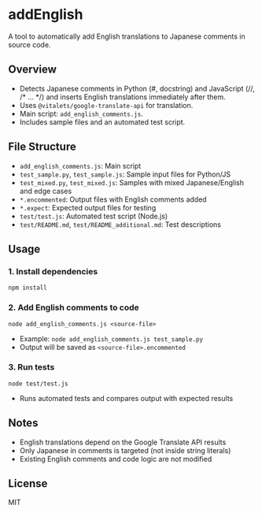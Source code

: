 # addEnglish

A tool to automatically add English translations to Japanese comments in source code.

## Overview
- Detects Japanese comments in Python (#, docstring) and JavaScript (//, /* ... */) and inserts English translations immediately after them.
- Uses `@vitalets/google-translate-api` for translation.
- Main script: `add_english_comments.js`.
- Includes sample files and an automated test script.

## File Structure

- `add_english_comments.js`: Main script
- `test_sample.py`, `test_sample.js`: Sample input files for Python/JS
- `test_mixed.py`, `test_mixed.js`: Samples with mixed Japanese/English and edge cases
- `*.encommented`: Output files with English comments added
- `*.expect`: Expected output files for testing
- `test/test.js`: Automated test script (Node.js)
- `test/README.md`, `test/README_additional.md`: Test descriptions

## Usage

### 1. Install dependencies
```
npm install
```

### 2. Add English comments to code
```
node add_english_comments.js <source-file>
```
- Example: `node add_english_comments.js test_sample.py`
- Output will be saved as `<source-file>.encommented`

### 3. Run tests
```
node test/test.js
```
- Runs automated tests and compares output with expected results

## Notes
- English translations depend on the Google Translate API results
- Only Japanese in comments is targeted (not inside string literals)
- Existing English comments and code logic are not modified

## License
MIT

